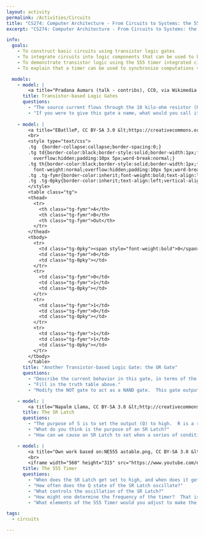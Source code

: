 ```yaml
---
layout: activity
permalink: /Activities/Circuits
title: "CS274: Computer Architecture - From Circuits to Systems: the 555 Timer"
excerpt: "CS274: Computer Architecture - From Circuits to Systems: the 555 Timer"

info:
  goals:
    - To construct basic circuits using transistor logic gates
    - To integrate circuits into logic components that can be used to build modern computers
    - To demonstrate transistor logic using the 555 timer integrated circuit
    - To explain that a timer can be used to synchronize computations via a clock

  models:
    - model: |
        <a title="Pradana Aumars (talk · contribs), CC0, via Wikimedia Commons" href="https://commons.wikimedia.org/wiki/File:Simplified_NOT_gate_circuit_using_transistor.svg"><img width="256" alt="Simplified NOT gate circuit using transistor" src="https://upload.wikimedia.org/wikipedia/commons/thumb/a/a0/Simplified_NOT_gate_circuit_using_transistor.svg/256px-Simplified_NOT_gate_circuit_using_transistor.svg.png"></a>
      title: Transistor-based Logic Gates
      questions:
        - "The source current flows through the 10 kilo-ohm resistor (R_1) at the top of the figure.  If current is applied to the transistor (T) at point A, the gate will close and the current will be allowed to pass to ground.  Otherwise, the gate will be open and the current will be forced to flow to the output (S).  If A is high, what is the output on S?  What is the output on S if A is low?" 
        - "If you were to give this gate a name, what would you call it?"
        
    - model: |
        <a title="EBatlleP, CC BY-SA 3.0 &lt;https://creativecommons.org/licenses/by-sa/3.0&gt;, via Wikimedia Commons" href="https://commons.wikimedia.org/wiki/File:Transistor_OR_Gate.png"><img width="256" alt="Transistor OR Gate" src="https://upload.wikimedia.org/wikipedia/commons/0/01/Transistor_OR_Gate.png"></a>
        <br>
        <style type="text/css">
        .tg  {border-collapse:collapse;border-spacing:0;}
        .tg td{border-color:black;border-style:solid;border-width:1px;font-family:Arial, sans-serif;font-size:14px;
          overflow:hidden;padding:10px 5px;word-break:normal;}
        .tg th{border-color:black;border-style:solid;border-width:1px;font-family:Arial, sans-serif;font-size:14px;
          font-weight:normal;overflow:hidden;padding:10px 5px;word-break:normal;}
        .tg .tg-fymr{border-color:inherit;font-weight:bold;text-align:left;vertical-align:top}
        .tg .tg-0pky{border-color:inherit;text-align:left;vertical-align:top}
        </style>
        <table class="tg">
        <thead>
          <tr>
            <th class="tg-fymr">A</th>
            <th class="tg-fymr">B</th>
            <th class="tg-fymr">Out</th>
          </tr>
        </thead>
        <tbody>
          <tr>
            <td class="tg-0pky"><span style="font-weight:bold">0</span></td>
            <td class="tg-fymr">0</td>
            <td class="tg-0pky"></td>
          </tr>
          <tr>
            <td class="tg-fymr">0</td>
            <td class="tg-fymr">1</td>
            <td class="tg-0pky"></td>
          </tr>
          <tr>
            <td class="tg-fymr">1</td>
            <td class="tg-fymr">0</td>
            <td class="tg-0pky"></td>
          </tr>
          <tr>
            <td class="tg-fymr">1</td>
            <td class="tg-fymr">1</td>
            <td class="tg-0pky"></td>
          </tr>
        </tbody>
        </table>        
      title: "Another Transistor-based Logic Gate: the OR Gate"
      questions:
        - "Describe the current behavior in this gate, in terms of the two inputs A and B."
        - "Fill in the truth table above."
        - "Modify the NOT gate to act as a NAND gate.  This gate outputs low if both A and B are high, and outputs high otherwise.  That is, it is the opposite of an AND gate (hence &quot;NOT AND&quot;).  Hint: this gate looks nearly identical to the NOT gate, but has an additional input B that drives an additional transistor between T and ground."

    - model: |
        <a title="Napalm Llama, CC BY-SA 3.0 &lt;http://creativecommons.org/licenses/by-sa/3.0/&gt;, via Wikimedia Commons" href="https://commons.wikimedia.org/wiki/File:R-S_mk2.gif"><img width="256" alt="R-S mk2" src="https://upload.wikimedia.org/wikipedia/commons/c/c6/R-S_mk2.gif"></a>
      title: The SR Latch
      questions:
        - "The purpose of S is to set the output (Q) to high.  R is a reset, and sets Q to low.  Q bar is just the opposite of Q.  If Q is set to high by setting S to high, why does Q remain high even when turning off the current to S?  As a hint: notice that you aren't sure the output of the NOR gate following the R input, but since you know S must be 1, you do know its output.  Use this to trace the rest of the circuit."
        - "What do you think is the purpose of an SR Latch?"
        - "How can we cause an SR Latch to set when a series of conditions occur: for example, to unlock our door when it is warm and not raining outside?"

    - model: |
        <a title="Own work based on:NE555 astable.png, CC BY-SA 3.0 &lt;http://creativecommons.org/licenses/by-sa/3.0/&gt;, via Wikimedia Commons" href="https://commons.wikimedia.org/wiki/File:555_esquema.png"><img width="512" alt="555 esquema" src="https://upload.wikimedia.org/wikipedia/commons/thumb/2/2e/555_esquema.png/512px-555_esquema.png"></a>
        <br>
        <iframe width="560" height="315" src="https://www.youtube.com/embed/kRlSFm519Bo" title="YouTube video player" frameborder="0" allow="accelerometer; clipboard-write; encrypted-media; gyroscope; picture-in-picture; web-share" allowfullscreen></iframe>
      title: The 555 Timer
      questions:
        - "When does the SR Latch get set to high, and when does it get set to low?"
        - "How often does the Q state of the SR Latch oscillate?"
        - "What controls the oscillation of the SR Latch?"
        - "How might one determine the frequency of the timer?  That is, what should the period of a timer or clock be when used inside a computer?  Could you make the timer as fast as you want?  Why or why not?"
        - "What elements of the 555 Timer would you adjust to make the SR Latch oscillate faster or slower?"

tags:
  - circuits

---
```


